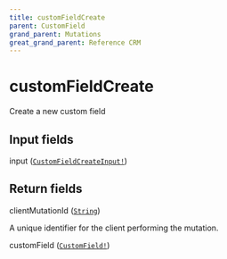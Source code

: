 ```yaml
---
title: customFieldCreate
parent: CustomField
grand_parent: Mutations
great_grand_parent: Reference CRM
---
```


# customFieldCreate

Create a new custom field

## Input fields

<div class="field-entry ">
  <span id="input" class="field-name anchored">input (<code><a href="/docs/reference_crm/input_object/custom_field/custom_field_create_input">CustomFieldCreateInput!</a></code>)</span>

  <div class="description-wrapper">

  </div>
</div>

## Return fields

<div class="field-entry ">
  <span id="client_mutation_id" class="field-name anchored">clientMutationId (<code><a href="/docs/reference_crm/scalar/string">String</a></code>)</span>

  <div class="description-wrapper">
   <p>A unique identifier for the client performing the mutation.</p>

  </div>
</div>

<div class="field-entry ">
  <span id="custom_field" class="field-name anchored">customField (<code><a href="/docs/reference_crm/object/custom_field">CustomField!</a></code>)</span>

  <div class="description-wrapper">

  </div>
</div>

